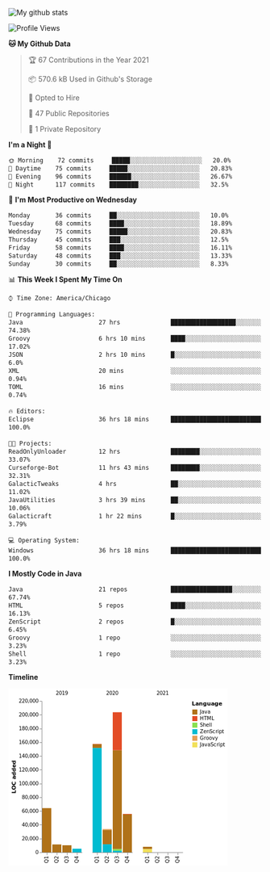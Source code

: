 ![My github stats](https://github-readme-stats.vercel.app/api?username=romvoid95&theme=gruvbox&include_all_commits=true&show_icons=true")

<!--START_SECTION:waka-->
![Profile Views](http://img.shields.io/badge/Profile%20Views-1-blue)

**🐱 My Github Data** 

> 🏆 67 Contributions in the Year 2021
 > 
> 📦 570.6 kB Used in Github's Storage 
 > 
> 💼 Opted to Hire
 > 
> 📜 47 Public Repositories 
 > 
> 🔑 1 Private Repository 
 > 
**I'm a Night 🦉** 

```text
🌞 Morning    72 commits     █████░░░░░░░░░░░░░░░░░░░░   20.0% 
🌆 Daytime    75 commits     █████░░░░░░░░░░░░░░░░░░░░   20.83% 
🌃 Evening    96 commits     ██████░░░░░░░░░░░░░░░░░░░   26.67% 
🌙 Night      117 commits    ████████░░░░░░░░░░░░░░░░░   32.5%

```
📅 **I'm Most Productive on Wednesday** 

```text
Monday       36 commits     ██░░░░░░░░░░░░░░░░░░░░░░░   10.0% 
Tuesday      68 commits     ████░░░░░░░░░░░░░░░░░░░░░   18.89% 
Wednesday    75 commits     █████░░░░░░░░░░░░░░░░░░░░   20.83% 
Thursday     45 commits     ███░░░░░░░░░░░░░░░░░░░░░░   12.5% 
Friday       58 commits     ████░░░░░░░░░░░░░░░░░░░░░   16.11% 
Saturday     48 commits     ███░░░░░░░░░░░░░░░░░░░░░░   13.33% 
Sunday       30 commits     ██░░░░░░░░░░░░░░░░░░░░░░░   8.33%

```


📊 **This Week I Spent My Time On** 

```text
⌚︎ Time Zone: America/Chicago

💬 Programming Languages: 
Java                     27 hrs              ██████████████████░░░░░░░   74.38% 
Groovy                   6 hrs 10 mins       ████░░░░░░░░░░░░░░░░░░░░░   17.02% 
JSON                     2 hrs 10 mins       █░░░░░░░░░░░░░░░░░░░░░░░░   6.0% 
XML                      20 mins             ░░░░░░░░░░░░░░░░░░░░░░░░░   0.94% 
TOML                     16 mins             ░░░░░░░░░░░░░░░░░░░░░░░░░   0.74%

🔥 Editors: 
Eclipse                  36 hrs 18 mins      █████████████████████████   100.0%

🐱‍💻 Projects: 
ReadOnlyUnloader         12 hrs              ████████░░░░░░░░░░░░░░░░░   33.07% 
Curseforge-Bot           11 hrs 43 mins      ████████░░░░░░░░░░░░░░░░░   32.31% 
GalacticTweaks           4 hrs               ██░░░░░░░░░░░░░░░░░░░░░░░   11.02% 
JavaUtilities            3 hrs 39 mins       ██░░░░░░░░░░░░░░░░░░░░░░░   10.06% 
Galacticraft             1 hr 22 mins        █░░░░░░░░░░░░░░░░░░░░░░░░   3.79%

💻 Operating System: 
Windows                  36 hrs 18 mins      █████████████████████████   100.0%

```

**I Mostly Code in Java** 

```text
Java                     21 repos            █████████████████░░░░░░░░   67.74% 
HTML                     5 repos             ████░░░░░░░░░░░░░░░░░░░░░   16.13% 
ZenScript                2 repos             █░░░░░░░░░░░░░░░░░░░░░░░░   6.45% 
Groovy                   1 repo              ░░░░░░░░░░░░░░░░░░░░░░░░░   3.23% 
Shell                    1 repo              ░░░░░░░░░░░░░░░░░░░░░░░░░   3.23%

```


**Timeline**

![Chart not found](https://raw.githubusercontent.com/ROMVoid95/ROMVoid95/master/charts/bar_graph.png) 


<!--END_SECTION:waka-->
